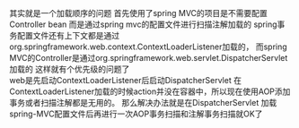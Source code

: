 
其实就是一个加载顺序的问题 
首先使用了spring MVC的项目是不需要配置Controller bean  而是通过spring mvc的配置文件进行扫描注解加载的 
spring事务配置文件还有上下文都是通过org.springframework.web.context.ContextLoaderListener加载的， 
而spring MVC的Controller是通过org.springframework.web.servlet.DispatcherServlet加载的 
这样就有个优先级的问题了  
web是先启动ContextLoaderListener后启动DispatcherServlet 
在ContextLoaderListener加载的时候action并没在容器中，所以现在使用AOP添加事务或者扫描注解都是无用的。 
那么解决办法就是在DispatcherServlet 加载spring-MVC配置文件后再进行一次AOP事务扫描和注解事务扫描就OK了 
